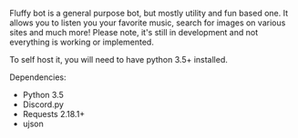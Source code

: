 Fluffy bot is a general purpose bot, but mostly utility and fun based one. It allows you to listen you your favorite music, search for images on various sites and much more! 
Please note, it's still in development and not everything is working or implemented.

To self host it, you will need to have python 3.5+ installed.  

Dependencies:
- Python 3.5 
- Discord.py 
- Requests 2.18.1+
- ujson
